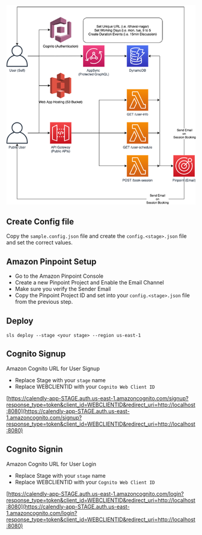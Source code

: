 ![image info](./assets/diagram.png)

## Create Config file

Copy the `sample.config.json` file and create the `config.<stage>.json` file and set the correct values.

## Amazon Pinpoint Setup

- Go to the Amazon Pinpoint Console
- Create a new Pinpoint Project and Enable the Email Channel
- Make sure you verify the Sender Email
- Copy the Pinpoint Project ID and set into your `config.<stage>.json` file from the previous step.

## Deploy

```
sls deploy --stage <your stage> --region us-east-1
```

## Cognito Signup

Amazon Cognito URL for User Signup
- Replace Stage with your `stage` name
- Replace WEBCLIENTID with your `Cognito Web Client ID`

[https://calendly-app-STAGE.auth.us-east-1.amazoncognito.com/signup?response_type=token&client_id=WEBCLIENTID&redirect_uri=http://localhost:8080](https://calendly-app-STAGE.auth.us-east-1.amazoncognito.com/signup?response_type=token&client_id=WEBCLIENTID&redirect_uri=http://localhost:8080)

## Cognito Signin 

Amazon Cognito URL for User Login
- Replace Stage with your `stage` name
- Replace WEBCLIENTID with your `Cognito Web Client ID`

[https://calendly-app-STAGE.auth.us-east-1.amazoncognito.com/login?response_type=token&client_id=WEBCLIENTID&redirect_uri=http://localhost:8080](https://calendly-app-STAGE.auth.us-east-1.amazoncognito.com/login?response_type=token&client_id=WEBCLIENTID&redirect_uri=http://localhost:8080)